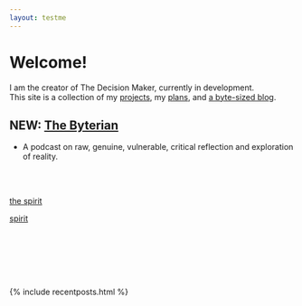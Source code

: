```yaml
---
layout: testme
---
```


# Welcome!
I am the creator of The Decision Maker, currently in development. <br>
This site is a collection of my [projects](./projects.html), my [plans](./about.html), and [a byte-sized blog](./bytes.html).

## NEW: [The Byterian](thebyterian.html)
- A podcast on raw, genuine, vulnerable, critical reflection and exploration of reality.

<br>

<br>

[the spirit](thespirit.html)  


[spirit](spirit.html)  

<br>

<br>

<br>

<br>

<br>

{% include recentposts.html %}
